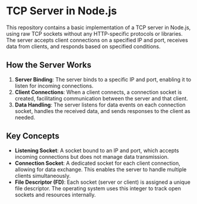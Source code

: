 # TCP Server in Node.js

This repository contains a basic implementation of a TCP server in Node.js, using raw TCP sockets without any HTTP-specific protocols or libraries. The server accepts client connections on a specified IP and port, receives data from clients, and responds based on specified conditions.

## How the Server Works

1. **Server Binding**: The server binds to a specific IP and port, enabling it to listen for incoming connections.
2. **Client Connections**: When a client connects, a connection socket is created, facilitating communication between the server and that client.
3. **Data Handling**: The server listens for data events on each connection socket, handles the received data, and sends responses to the client as needed.

## Key Concepts

- **Listening Socket**: A socket bound to an IP and port, which accepts incoming connections but does not manage data transmission.
- **Connection Socket**: A dedicated socket for each client connection, allowing for data exchange. This enables the server to handle multiple clients simultaneously.
- **File Descriptor (FD)**: Each socket (server or client) is assigned a unique file descriptor. The operating system uses this integer to track open sockets and resources internally.
